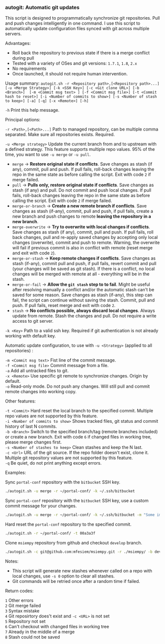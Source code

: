 ### autogit: Automatic git updates

This script is designed to programmatically synchronize git repositories. 
Pull and push changes intelligently in one command. 
I use this script to automatically update configuration files synced with git across multiple servers.

Advantages:
- Roll back the repository to previous state if there is a merge conflict during pull
- Tested with a variety of OSes and git versions: `1.7.1`, `1.8`, `2.x`
- No requirements
- Once launched, it should not require human intervention. 

Usage summary: `autogit.sh -r <Repository path>,[<Repository path>...] [-u <Merge Strategy>] [-k <SSH Key>] [-c <Git clone URL>] [-b <Branch>]  [-m <Commit msg text> ] [-f <Commit msg file>] [-t <Commit hash to reset>] [-i <Number of commits to show>] [-s <Number of stash to keep>] [-a] [-q] [-x <Remote>] [-h]`

`-h`      Print this help message.  

Principal options:

`-r <Path>,[<Path>...]`  Path to managed repository, can be multiple comma separated. Make sure all repositories exists. Required.  

`-u <Merge strategy>`   Update the current branch from and to upstream with a defined strategy. This feature supports multiple repo values. 95% of the time, you want to use `-u merge` or `-u pull`.
  - `merge` -> **Restore original state if conflicts**. Save changes as stash (if any), commit, pull and push. If pull fails, roll-back changes leaving the repo in the same state as before calling the script. Exit with code `2` if merge failed.
  - `pull` -> **Pulls only, restore original state if conflicts**. Save changes as stash (if any) and pull. Do not commit and push local changes. If pull fails, roll-back changes leaving the repo in the same state as before calling the script. Exit with code `2` if merge failed.
  - `merge-or-branch` -> **Create a new remote branch if conflicts**. Save changes as stash (if-any), commit, pull and push, if pull fails, create a new branch and push changes to remote **leaving the repository in a new branch**. 
  - `merge-overwrite` -> **Try to overwrite with local changes if conflicts**. Save changes as stash (if any), commit, pull and push. If pull fails, roll back changes, pull and re-apply saved changes by accepting only local changes (overwrite), commit and push to remote. Warning, the overwrite will fail if previous commit is also in conflict with remote (reset merge and exit with code `2`).
  - `merge-or-stash` -> **Keep remote changes if conflicts**. Save changes as stash (if-any), commit pull and push, if pull fails, revert commit and pull (your changes will be saved as git stash). If there is a conflict, no local changes will be merged with remote at all - everything will be in the stash.  
  - `merge-or-fail` -> **Allow the ``git stash`` step to to fail**. Might be useful after resolving manually a conflict and/or the automatic stash can't be saved for some reason. Save changes as stash (if-any), this step can fail, the script can continue without saving the stash. Commit, pull and push. If pull fails, reset merge and exit with code `2`.
  - `stash` -> **No conflicts possible, always discard local changes**. Always update from remote. Stash the changes and pull. Do not require a write access to git server.

`-k <Key>`    Path to a valid ssh key. Required if git authentication is not already working with default key.  

Automatic update configuration, to use with `-u <Strategy>` (applied to all repositories) :

`-m <Commit msg text>`    Fist line of the commit message.  
`-f <Commit msg file>`    Commit message from a file.  
`-a`  Add all untracked files to git.  
`-x <Remote>`   Use specific git remote to synchronize changes. Origin by default.  
`-o`    Read-only mode. Do not push any changes. Will still pull and commit remote changes into working copy.  

Other features:

`-t <Commit>` Hard reset the local branch to the specified commit. Multiple repo values are not supported by this feature.  
`-i <Number of commits to show>`  Shows tracked files, git status and commit history of last N commits.  
`-b <Branch>` Switch to the specified branch/tag (remote branches included) or create a new branch. Exit with code `6` if changed files in working tree, please merge changes first.  
`-s <Number of stashes to keep>`  Clean stashes and keep the N last.  
`-c <Url>`    URL of the git source. If the repo folder doesn't exist, clone it. Multiple git repository values are not supported by this feature.  
`-q`      Be quiet, do not print anything except errors.  

Examples:

Sync `portal-conf` repository with the `bitbucket` SSH key.
```bash
./autogit.sh -u merge -r ~/portal-conf/ -k ~/.ssh/bitbucket
```

Sync `portal-conf` repository with the `bitbucket` SSH key, use a custom commit message for your changes.
```bash
./autogit.sh -u merge -r ~/portal-conf/ -k ~/.ssh/bitbucket -m "Some important changes"
```

Hard reset the `portal-conf` repository to the specified commit.
```bash
./autogit.sh -r ~/portal-conf/ -t 00a3a3f
```

Clone `msiempy` repository from github and checkout `develop` branch.
```bash
./autogit.sh -c git@github.com:mfesiem/msiempy.git -r ./msiempy/ -b develop
```


Notes:

- This script will generate new stashes whenever called on a repo with local changes, use `-s 0` option to clear all stashes.
- Git commands will be retried once after a random time if failed.

Return codes:

`1` Other errors  
`2` Git merge failed  
`3` Syntax mistake  
`4` Git reposirtory does't exist and `-c <URL>` is not set  
`5` Repository not set  
`6` Can't checkout with changed files in working tree  
`7` Already in the middle of a merge  
`8` Stash could not be saved  
